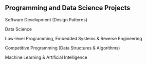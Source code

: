 ## Programming and Data Science Projects

Software Development (Design Patterns)

Data Science

Low-level Programming, Embedded Systems & Reverse Engineering

Competitive Programming (Data Structures & Algorithms)

Machine Learning & Artificial Intelligence
